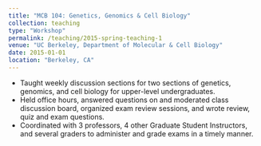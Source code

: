 ```yaml
---
title: "MCB 104: Genetics, Genomics & Cell Biology"
collection: teaching
type: "Workshop"
permalink: /teaching/2015-spring-teaching-1
venue: "UC Berkeley, Department of Molecular & Cell Biology"
date: 2015-01-01
location: "Berkeley, CA"
---
```


- Taught weekly discussion sections for two sections of genetics, genomics, and cell biology for upper-level undergraduates.
- Held office hours, answered questions on and moderated class discussion board, organized exam review sessions, and wrote review, quiz and exam questions.
- Coordinated with 3 professors, 4 other Graduate Student Instructors, and several graders to administer and grade exams in a timely manner.